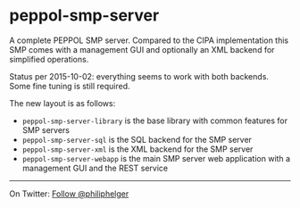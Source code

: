 # peppol-smp-server
A complete PEPPOL SMP server. Compared to the CIPA implementation this SMP comes with a management GUI and optionally an XML backend for simplified operations.

Status per 2015-10-02: everything seems to work with both backends. Some fine tuning is still required. 

The new layout is as follows:
  * `peppol-smp-server-library` is the base library with common features for SMP servers
  * `peppol-smp-server-sql` is the SQL backend for the SMP server
  * `peppol-smp-server-xml` is the XML backend for the SMP server
  * `peppol-smp-server-webapp` is the main SMP server web application with a management GUI and the REST service

---

On Twitter: <a href="https://twitter.com/philiphelger">Follow @philiphelger</a>
